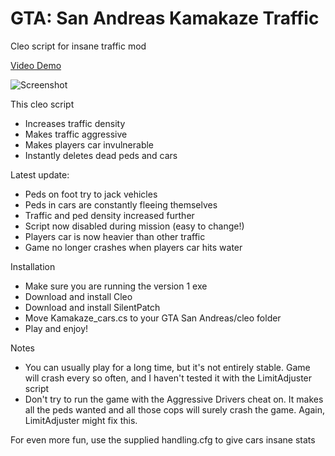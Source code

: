 # GTA: San Andreas Kamakaze Traffic
Cleo script for insane traffic mod

[Video Demo](https://youtu.be/fB4PMy35RpI)

![Screenshot](https://raw.githubusercontent.com/bytes-ls/gtasa_kamakaze_cars/master/screenshot.png)

This cleo script
 - Increases traffic density
 - Makes traffic aggressive
 - Makes players car invulnerable
 - Instantly deletes dead peds and cars

Latest update:
 - Peds on foot try to jack vehicles
 - Peds in cars are constantly fleeing themselves
 - Traffic and ped density increased further
 - Script now disabled during mission (easy to change!)
 - Players car is now heavier than other traffic
 - Game no longer crashes when players car hits water

Installation
 - Make sure you are running the version 1 exe
 - Download and install Cleo
 - Download and install SilentPatch
 - Move Kamakaze_cars.cs to your GTA San Andreas/cleo folder
 - Play and enjoy!

Notes
 - You can usually play for a long time, but it's not entirely stable. Game will crash every so often, and I haven't tested it with the LimitAdjuster script
 - Don't try to run the game with the Aggressive Drivers cheat on. It makes all the peds wanted and all those cops will surely crash the game. Again, LimitAdjuster might fix   this. 

For even more fun, use the supplied handling.cfg to give cars insane stats
